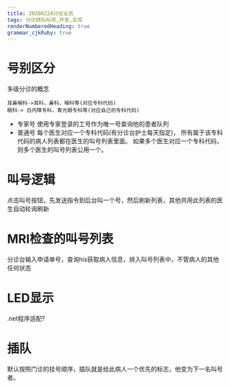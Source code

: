 ```yaml
---
title: 20200224讨论业务
tags: 分诊排队叫号,开发,实现
renderNumberedHeading: true
grammar_cjkRuby: true
---
```

#  号别区分
多级分诊的概念 
```
耳鼻喉科->耳科，鼻科，喉科等(对应专科代码)
眼科-> 白内障专科，青光眼专科等(对应自己的专科代码)
```
* 专家号 使用专家登录的工号作为唯一号查询他的患者队列
* 普通号 每个医生对应一个专科代码(有分诊台护士每天指定)， 所有属于该专科代码的病人列表都在医生的叫号列表里面。 如果多个医生对应一个专科代码，则多个医生的叫号列表公用一个。
# 叫号逻辑
点击叫号按钮，先发送指令到后台叫一个号，然后刷新列表，其他共用此列表的医生自动轮询刷新
# MRI检查的叫号列表
分诊台输入申请单号，查询his获取病人信息，排入叫号列表中，不管病人的其他任何状态
# LED显示
.net程序适配?
# 插队
默认按照门诊的挂号顺序，插队就是给此病人一个优先的标志，他变为下一名叫号者。
